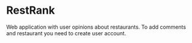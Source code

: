 # RestRank
Web application with user opinions about restaurants.
To add comments and restaurant you need to create user account. 
